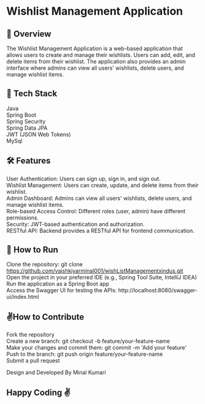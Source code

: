 # Wishlist Management Application

## 📝 Overview
The Wishlist Management Application is a web-based application that allows users to create and manage their wishlists. Users can add, edit, and delete items from their wishlist. The application also provides an admin interface where admins can view all users' wishlists, delete users, and manage wishlist items.<br>

## 🚀 Tech Stack
Java<br>
Spring Boot<br>
Spring Security<br>
Spring Data JPA<br>
JWT (JSON Web Tokens)<br>
MySql<br>


## 🛠️ Features
User Authentication: Users can sign up, sign in, and sign out.<br>
Wishlist Management: Users can create, update, and delete items from their wishlist.<br>
Admin Dashboard: Admins can view all users' wishlists, delete users, and manage wishlist items.<br>
Role-based Access Control: Different roles (user, admin) have different permissions.<br>
Security: JWT-based authentication and authorization.<br>
RESTful API: Backend provides a RESTful API for frontend communication.<br>

## 🚀 How to Run
Clone the repository: git clone https://github.com/vaishkiyarminal001/wishListManagementxindus.git<br>
Open the project in your preferred IDE (e.g., Spring Tool Suite, IntelliJ IDEA)<br>
Run the application as a Spring Boot app<br>
Access the Swagger UI for testing the APIs: http://localhost:8080/swagger-ui/index.html<br>

## ✌️How to Contribute
Fork the repository<br>
Create a new branch: git checkout -b feature/your-feature-name<br>
Make your changes and commit them: git commit -m 'Add your feature'<br>
Push to the branch: git push origin feature/your-feature-name<br>
Submit a pull request<br>

Design and Developed By Minal Kumari
## Happy Coding ✌️